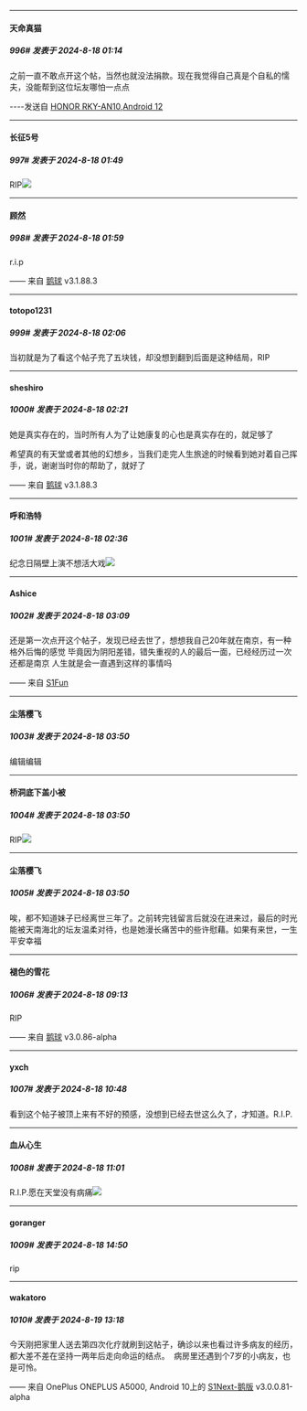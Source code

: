 ﻿
*****

####  天命真猫  
##### 996#       发表于 2024-8-18 01:14

之前一直不敢点开这个帖，当然也就没法捐款。现在我觉得自己真是个自私的懦夫，没能帮到这位坛友哪怕一点点

----发送自 [HONOR RKY-AN10,Android 12](http://stage1.5j4m.com/?1.37)


*****

####  长征5号  
##### 997#       发表于 2024-8-18 01:49

RIP<img src="https://static.saraba1st.com/image/smiley/face2017/092.png" referrerpolicy="no-referrer">


*****

####  顾然  
##### 998#       发表于 2024-8-18 01:59

r.i.p

—— 来自 [鹅球](https://www.pgyer.com/GcUxKd4w) v3.1.88.3


*****

####  totopo1231  
##### 999#       发表于 2024-8-18 02:06

当初就是为了看这个帖子充了五块钱，却没想到翻到后面是这种结局，RIP


*****

####  sheshiro  
##### 1000#       发表于 2024-8-18 02:21

她是真实存在的，当时所有人为了让她康复的心也是真实存在的，就足够了

希望真的有天堂或者其他的幻想乡，当我们走完人生旅途的时候看到她对着自己挥手，说，谢谢当时你的帮助了，就好了

—— 来自 [鹅球](https://www.pgyer.com/GcUxKd4w) v3.1.88.3


*****

####  呼和浩特  
##### 1001#       发表于 2024-8-18 02:36

纪念日隔壁上演不想活大戏<img src="https://static.saraba1st.com/image/smiley/face2017/124.png" referrerpolicy="no-referrer">


*****

####  Ashice  
##### 1002#       发表于 2024-8-18 03:09

还是第一次点开这个帖子，发现已经去世了，想想我自己20年就在南京，有一种格外后悔的感觉
毕竟因为阴阳差错，错失重视的人的最后一面，已经经历过一次
还都是南京
人生就是会一直遇到这样的事情吗

—— 来自 [S1Fun](https://s1fun.koalcat.com)


*****

####  尘落樱飞  
##### 1003#       发表于 2024-8-18 03:50

编辑编辑

*****

####  桥洞底下盖小被  
##### 1004#       发表于 2024-8-18 03:50

RIP<img src="https://static.saraba1st.com/image/smiley/face2017/135.png" referrerpolicy="no-referrer">

*****

####  尘落樱飞  
##### 1005#       发表于 2024-8-18 03:50

唉，都不知道妹子已经离世三年了。之前转完钱留言后就没在进来过，最后的时光能被天南海北的坛友温柔对待，也是她漫长痛苦中的些许慰藉。如果有来世，一生平安幸福


*****

####  褪色的雪花  
##### 1006#       发表于 2024-8-18 09:13

RIP

—— 来自 [鹅球](https://www.pgyer.com/xfPejhuq) v3.0.86-alpha


*****

####  yxch  
##### 1007#       发表于 2024-8-18 10:48

看到这个帖子被顶上来有不好的预感，没想到已经去世这么久了，才知道。R.I.P.


*****

####  血从心生  
##### 1008#       发表于 2024-8-18 11:01

R.I.P.愿在天堂没有病痛<img src="https://static.saraba1st.com/image/smiley/face2017/135.png" referrerpolicy="no-referrer">


*****

####  goranger  
##### 1009#       发表于 2024-8-18 14:50

rip


*****

####  wakatoro  
##### 1010#       发表于 2024-8-19 13:18

今天刚把家里人送去第四次化疗就刷到这帖子，确诊以来也看过许多病友的经历，都大差不差在坚持一两年后走向命运的结点。  病房里还遇到个7岁的小病友，也是可怜。

—— 来自 OnePlus ONEPLUS A5000, Android 10上的 [S1Next-鹅版](https://github.com/ykrank/S1-Next/releases) v3.0.0.81-alpha

